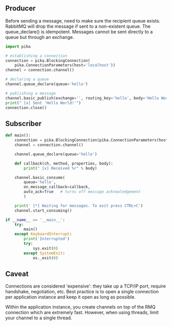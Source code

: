 ## Producer

Before sending a message, need to make sure the recipient queue exists. RabbitMQ will drop the message if sent to a non-existent queue. The queue_declare() is idempotent. Messages cannot be sent directly to a queue but through an exchange.

```py
import pika

# establishing a connection
connection = pika.BlockingConnection(
    pika.ConnectionParameters(host='localhost'))
channel = connection.channel()

# declaring a queue
channel.queue_declare(queue='hello')

# publishing a message
channel.basic_publish(exchange='', routing_key='hello', body='Hello World!')
print(" [x] Sent 'Hello World!'")
connection.close()
```

## Subscriber

```py
def main():
    connection = pika.BlockingConnection(pika.ConnectionParameters(host='localhost'))
    channel = connection.channel()

    channel.queue_declare(queue='hello')

    def callback(ch, method, properties, body):
        print(" [x] Received %r" % body)

    channel.basic_consume(
        queue='hello',
        on_message_callback=callback,
        auto_ack=True   # turns off message acknowledgement
        )

    print(' [*] Waiting for messages. To exit press CTRL+C')
    channel.start_consuming()

if __name__ == '__main__':
    try:
        main()
    except KeyboardInterrupt:
        print('Interrupted')
        try:
            sys.exit(0)
        except SystemExit:
            os._exit(0)
```

## Caveat

Connections are considered 'expensive': they take up a TCP/IP port, require handshake, negotiation, etc. Best practice is to open a single connection per application instance and keep it open as long as possible.

Within the application instance, you create channels on top of the RMQ connection which are extremely fast. However, when using threads, limit your channel to a single thread.
